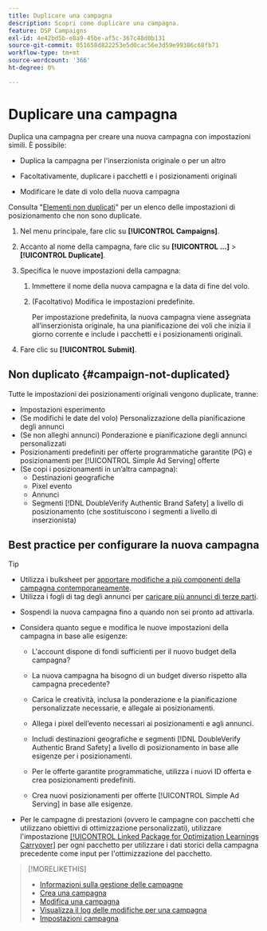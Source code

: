 ```yaml
---
title: Duplicare una campagna
description: Scopri come duplicare una campagna.
feature: DSP Campaigns
exl-id: 4e42bd5b-e8a9-45be-af5c-367c48d0b131
source-git-commit: 051658d822253e5d0cac56e3d59e99386c68fb71
workflow-type: tm+mt
source-wordcount: '366'
ht-degree: 0%

---
```


# Duplicare una campagna

<!-- Some placements don't have this option. Clarify which placement types aren't eligible -- is it PG placements, or all placements using private inventory? And anything else? -->

Duplica una campagna per creare una nuova campagna con impostazioni simili. È possibile:

* Duplica la campagna per l&#39;inserzionista originale o per un altro

* Facoltativamente, duplicare i pacchetti e i posizionamenti originali

* Modificare le date di volo della nuova campagna

Consulta &quot;[Elementi non duplicati](#campaign-not-duplicated)&quot; per un elenco delle impostazioni di posizionamento che non sono duplicate.

1. Nel menu principale, fare clic su **[!UICONTROL Campaigns]**.

1. Accanto al nome della campagna, fare clic su **[!UICONTROL ...]** > **[!UICONTROL Duplicate]**.

1. Specifica le nuove impostazioni della campagna:

   1. Immettere il nome della nuova campagna e la data di fine del volo.

   1. (Facoltativo) Modifica le impostazioni predefinite.

      Per impostazione predefinita, la nuova campagna viene assegnata all’inserzionista originale, ha una pianificazione dei voli che inizia il giorno corrente e include i pacchetti e i posizionamenti originali.

1. Fare clic su **[!UICONTROL Submit]**.

## Non duplicato {#campaign-not-duplicated}

Tutte le impostazioni dei posizionamenti originali vengono duplicate, tranne:

* Impostazioni esperimento
* (Se modifichi le date del volo) Personalizzazione della pianificazione degli annunci
* (Se non alleghi annunci) Ponderazione e pianificazione degli annunci personalizzati
* Posizionamenti predefiniti per offerte programmatiche garantite (PG) e posizionamenti per [!UICONTROL Simple Ad Serving] offerte
* (Se copi i posizionamenti in un’altra campagna):
   * Destinazioni geografiche
   * Pixel evento
   * Annunci
   * Segmenti [!DNL DoubleVerify Authentic Brand Safety] a livello di posizionamento (che sostituiscono i segmenti a livello di inserzionista)

## Best practice per configurare la nuova campagna

>[!TIP]
>
>* Utilizza i bulksheet per [apportare modifiche a più componenti della campagna contemporaneamente](/help/dsp/campaign-management/campaign-components-review-edit.md).
>* Utilizza i fogli di tag degli annunci per [caricare più annunci di terze parti](/help/dsp/campaign-management/ads/ad-create-multiple.md).

* Sospendi la nuova campagna fino a quando non sei pronto ad attivarla.

* Considera quanto segue e modifica le nuove impostazioni della campagna in base alle esigenze:

   * L&#39;account dispone di fondi sufficienti per il nuovo budget della campagna?

   * La nuova campagna ha bisogno di un budget diverso rispetto alla campagna precedente?

   * Carica le creatività, inclusa la ponderazione e la pianificazione personalizzate necessarie, e allegale ai posizionamenti.

   * Allega i pixel dell’evento necessari ai posizionamenti e agli annunci.

   * Includi destinazioni geografiche e segmenti [!DNL DoubleVerify Authentic Brand Safety] a livello di posizionamento in base alle esigenze per i posizionamenti.

   * Per le offerte garantite programmatiche, utilizza i nuovi ID offerta e crea posizionamenti predefiniti.

   * Crea nuovi posizionamenti per offerte [!UICONTROL Simple Ad Serving] in base alle esigenze.

* Per le campagne di prestazioni (ovvero le campagne con pacchetti che utilizzano obiettivi di ottimizzazione personalizzati), utilizzare l&#39;impostazione [[!UICONTROL Linked Package for Optimization Learnings Carryover]](/help/dsp/campaign-management/packages/package-settings.md) per ogni pacchetto per utilizzare i dati storici della campagna precedente come input per l&#39;ottimizzazione del pacchetto.

>[!MORELIKETHIS]
>
>* [Informazioni sulla gestione delle campagne](campaign-about.md)
>* [Crea una campagna](campaign-create.md)
>* [Modifica una campagna](campaign-edit.md)
>* [Visualizza il log delle modifiche per una campagna](campaign-change-log.md)
>* [Impostazioni campagna](campaign-settings.md)
